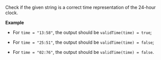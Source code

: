 Check if the given string is a correct time representation of the 24-hour clock.

**Example**

* For `time = "13:58"`, the output should be `validTime(time) = true`;

* For `time = "25:51"`, the output should be `validTime(time) = false`;

* For `time = "02:76"`, the output should be `validTime(time) = false`.